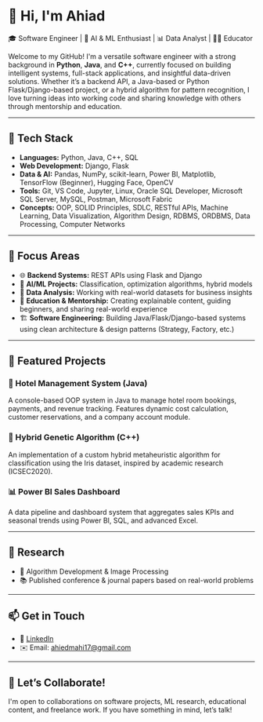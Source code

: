 # 👋 Hi, I'm Ahiad

🎓 Software Engineer | 🤖 AI & ML Enthusiast | 📊 Data Analyst | 👨‍🏫 Educator

Welcome to my GitHub! I'm a versatile software engineer with a strong background in **Python**, **Java**, and **C++**, currently focused on building intelligent systems, full-stack applications, and insightful data-driven solutions. Whether it’s a backend API, a Java-based or Python Flask/Django-based project, or a hybrid algorithm for pattern recognition, I love turning ideas into working code and sharing knowledge with others through mentorship and education.

---

## 🔧 Tech Stack

- **Languages:** Python, Java, C++, SQL  
- **Web Development:** Django, Flask  
- **Data & AI:** Pandas, NumPy, scikit-learn, Power BI, Matplotlib, TensorFlow (Beginner), Hugging Face, OpenCV  
- **Tools:** Git, VS Code, Jupyter, Linux, Oracle SQL Developer, Microsoft SQL Server, MySQL, Postman, Microsoft Fabric  
- **Concepts:** OOP, SOLID Principles, SDLC, RESTful APIs, Machine Learning, Data Visualization, Algorithm Design, RDBMS, ORDBMS, Data Processing, Computer Networks  

---

## 🧠 Focus Areas

- 🌐 **Backend Systems:** REST APIs using Flask and Django  
- 🤖 **AI/ML Projects:** Classification, optimization algorithms, hybrid models  
- 🧮 **Data Analysis:** Working with real-world datasets for business insights  
- 🏫 **Education & Mentorship:** Creating explainable content, guiding beginners, and sharing real-world experience  
- 🏗️ **Software Engineering:** Building Java/Flask/Django-based systems using clean architecture & design patterns (Strategy, Factory, etc.)

---

## 📌 Featured Projects

### 🏨 Hotel Management System (Java)  
A console-based OOP system in Java to manage hotel room bookings, payments, and revenue tracking. Features dynamic cost calculation, customer reservations, and a company account module.

### 🤖 Hybrid Genetic Algorithm (C++)  
An implementation of a custom hybrid metaheuristic algorithm for classification using the Iris dataset, inspired by academic research (ICSEC2020).

### 📊 Power BI Sales Dashboard  
A data pipeline and dashboard system that aggregates sales KPIs and seasonal trends using Power BI, SQL, and advanced Excel.

---

## 🧪 Research

- 📘 Algorithm Development & Image Processing  
- 📚 Published conference & journal papers based on real-world problems  

---

## 📫 Get in Touch

- 💼 [LinkedIn](https://www.linkedin.com/in/muhammed-ahiad/)  
- ✉️ Email: ahiedmahi17@gmail.com  

<!---
- 🌐 Portfolio: [YourWebsite.com](https://yourwebsite.com)
--->

---

## 🔄 Let’s Collaborate!

I'm open to collaborations on software projects, ML research, educational content, and freelance work. If you have something in mind, let’s talk!

<!---
NawsherAhiad/NawsherAhiad is a ✨ special ✨ repository because its `README.md` (this file) appears on your GitHub profile.
You can click the Preview link to take a look at your changes.
--->
